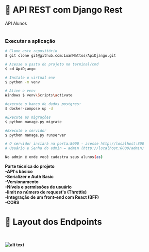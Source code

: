 # :page_facing_up: API REST com Django Rest
API Alunos
<br>
<br>
### Executar a aplicação

```bash
# Clone este repositório 
$ git clone git@github.com:LuanMattos/ApiDjango.git

# Acesse a pasta do projeto no terminal/cmd
$ cd ApiDjango

# Instale o virtual env
$ python -m venv

# Ative o venv
Windows $ venv\Scripts\activate 

#execute o banco de dados postgres:
$ docker-compose up -d

#Execute as migrações
$ python manage.py migrate

#Execute o servidor
$ python manage.py runserver

# O servidor inciará na porta:8000 - acesse http://localhost:800 
# Usuário e Senha do admin = admin (http://localhost:8000/admin)

No admin é onde você cadastra seus alunos(as)
```
<b>Parte técnica do projeto</br>
-API's básico
<br>
-Serializer e Auth Basic
<br>
-Versionamento
<br>
-Níveis e permissões de usuário
<br>
-limit no número de request's (Throttle)
<br>
-Integração de um front-end com React (BFF)
<br>
-CORS
<br>


# :art: Layout dos Endpoints
<br>

![alt text](https://github.com/LuanMattos/ApiDjango/blob/main/anotacoes/ai.png "Screenshot 1")



